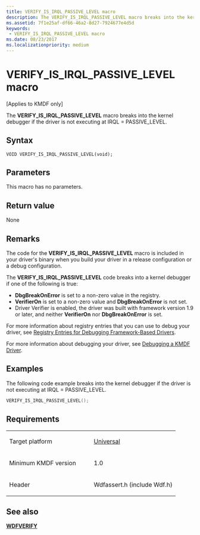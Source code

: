 ```yaml
---
title: VERIFY_IS_IRQL_PASSIVE_LEVEL macro
description: The VERIFY_IS_IRQL_PASSIVE_LEVEL macro breaks into the kernel debugger if the driver is not executing at IRQL PASSIVE_LEVEL.
ms.assetid: 7f1e25af-df66-46a2-8d27-7924677e4d5d
keywords:
 - VERIFY_IS_IRQL_PASSIVE_LEVEL macro
ms.date: 08/23/2017
ms.localizationpriority: medium
---
```


# VERIFY_IS_IRQL_PASSIVE_LEVEL macro


[Applies to KMDF only]

The **VERIFY_IS_IRQL_PASSIVE_LEVEL** macro breaks into the kernel debugger if the driver is not executing at IRQL = PASSIVE_LEVEL.

Syntax
------

```ManagedCPlusPlus
VOID VERIFY_IS_IRQL_PASSIVE_LEVEL(void);
```

Parameters
----------

This macro has no parameters.

Return value
------------

None

Remarks
-------

The code for the **VERIFY_IS_IRQL_PASSIVE_LEVEL** macro is included in your driver's binary when you build your driver in a release configuration or a debug configuration. 

The **VERIFY_IS_IRQL_PASSIVE_LEVEL** code breaks into a kernel debugger if one of the following is true:

-   **DbgBreakOnError** is set to a non-zero value in the registry.
-   **VerifierOn** is set to a non-zero value and **DbgBreakOnError** is not set.
-   Driver Verifier is enabled, the driver was built with framework version 1.9 or later, and neither **VerifierOn** nor **DbgBreakOnError** is set.

For more information about registry entries that you can use to debug your driver, see [Registry Entries for Debugging Framework-Based Drivers](./registry-values-for-debugging-kmdf-drivers.md).

For more information about debugging your driver, see [Debugging a KMDF Driver](https://docs.microsoft.com/windows-hardware/drivers/wdf/debugging-a-wdf-driver).

Examples
--------

The following code example breaks into the kernel debugger if the driver is not executing at IRQL = PASSIVE_LEVEL.

```cpp
VERIFY_IS_IRQL_PASSIVE_LEVEL();
```

Requirements
------------

<table>
<colgroup>
<col width="50%" />
<col width="50%" />
</colgroup>
<tbody>
<tr class="odd">
<td><p>Target platform</p></td>
<td><a href="https://go.microsoft.com/fwlink/p/?linkid=531356" data-raw-source="[Universal](https://go.microsoft.com/fwlink/p/?linkid=531356)">Universal</a></td>
</tr>
<tr class="even">
<td><p>Minimum KMDF version</p></td>
<td><p>1.0</p></td>
</tr>
<tr class="odd">
<td><p>Header</p></td>
<td>Wdfassert.h (include Wdf.h)</td>
</tr>
</tbody>
</table>

## See also


[**WDFVERIFY**](wdfverify.md)